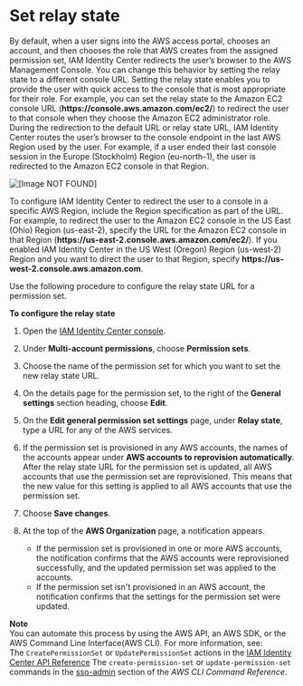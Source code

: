 # Set relay state<a name="howtopermrelaystate"></a>

By default, when a user signs into the AWS access portal, chooses an account, and then chooses the role that AWS creates from the assigned permission set, IAM Identity Center redirects the user’s browser to the AWS Management Console\. You can change this behavior by setting the relay state to a different console URL\. Setting the relay state enables you to provide the user with quick access to the console that is most appropriate for their role\. For example, you can set the relay state to the Amazon EC2 console URL \(**https://console\.aws\.amazon\.com/ec2/**\) to redirect the user to that console when they choose the Amazon EC2 administrator role\. During the redirection to the default URL or relay state URL, IAM Identity Center routes the user’s browser to the console endpoint in the last AWS Region used by the user\. For example, if a user ended their last console session in the Europe \(Stockholm\) Region \(eu\-north\-1\), the user is redirected to the Amazon EC2 console in that Region\.

![\[Image NOT FOUND\]](http://docs.aws.amazon.com/singlesignon/latest/userguide/images/permission_sets_relay_state_newest.png)

To configure IAM Identity Center to redirect the user to a console in a specific AWS Region, include the Region specification as part of the URL\. For example, to redirect the user to the Amazon EC2 console in the US East \(Ohio\) Region \(us\-east\-2\), specify the URL for the Amazon EC2 console in that Region \(**https://us\-east\-2\.console\.aws\.amazon\.com/ec2/**\)\. If you enabled IAM Identity Center in the US West \(Oregon\) Region \(us\-west\-2\) Region and you want to direct the user to that Region, specify **https://us\-west\-2\.console\.aws\.amazon\.com**\. 

Use the following procedure to configure the relay state URL for a permission set\.

**To configure the relay state**

1. Open the [IAM Identity Center console](https://console.aws.amazon.com/singlesignon)\.

1. Under **Multi\-account permissions**, choose **Permission sets**\.

1. Choose the name of the permission set for which you want to set the new relay state URL\.

1. On the details page for the permission set, to the right of the **General settings** section heading, choose **Edit**\.

1. On the **Edit general permission set settings** page, under **Relay state**, type a URL for any of the AWS services\.

1. If the permission set is provisioned in any AWS accounts, the names of the accounts appear under **AWS accounts to reprovision automatically**\. After the relay state URL for the permission set is updated, all AWS accounts that use the permission set are reprovisioned\. This means that the new value for this setting is applied to all AWS accounts that use the permission set\.

1. Choose **Save changes**\.

1. At the top of the **AWS Organization** page, a notification appears\.
   + If the permission set is provisioned in one or more AWS accounts, the notification confirms that the AWS accounts were reprovisioned successfully, and the updated permission set was applied to the accounts\.
   + If the permission set isn't provisioned in an AWS account, the notification confirms that the settings for the permission set were updated\.

**Note**  
You can automate this process by using the AWS API, an AWS SDK, or the AWS Command Line Interface\(AWS CLI\)\. For more information, see:   
The `CreatePermissionSet` or `UpdatePermissionSet` actions in the [IAM Identity Center API Reference](https://docs.aws.amazon.com/singlesignon/latest/APIReference/welcome.html) 
The `create-permission-set` or `update-permission-set` commands in the [sso\-admin](https://docs.aws.amazon.com/cli/latest/reference/sso-admin/index.html#cli-aws-sso-admin) section of the *AWS CLI Command Reference*\.